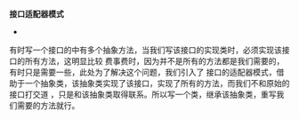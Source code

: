 **接口适配器模式**

-
有时写一个接口的中有多个抽象方法，当我们写该接口的实现类时，必须实现该接口的所有方法，这明显比较
费事费时，因为并不是所有的方法都是我们需要的，有时只是需要一些，此处为了解决这个问题，我们引入了
接口的适配器模式，借助于一个抽象类，该抽象类实现了该接口，实现了所有的方法，而我们不和原始的接口打交道
，只是和该抽象类取得联系。所以写一个类，继承该抽象类，重写我们需要的方法就行。

















